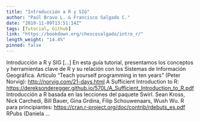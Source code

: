 ```yaml
---
title: "Introducción a R y SIG"
author: "Paúl Bravo L. & Francisco Salgado C."
date: "2019-11-09T13:51:14Z"
tags: [Tutorial, Github]
link: "https://bookdown.org/chescosalgado/intro_r/"
length_weight: "14.4%"
pinned: false
---
```


Introducción a R y SIG [...] En esta guía tutorial, presentamos los conceptos y herramientas clave de R y su relación con los Sistemas de Información Geográfica. Articulo “Teach yourself programming in ten years” (Peter Norvig): http://norvig.com/21-days.html A Sufficient Introduction to R: https://dereksonderegger.github.io/570L/A_Sufficient_Introduction_to_R.pdf Introducción a R basada en las lecciones del paquete Swirl. Sean Kross, Nick Carchedi, Bill Bauer, Gina Grdina, Filip Schouwenaars, Wush Wu. R para principiantes: https://cran.r-project.org/doc/contrib/rdebuts_es.pdf RPubs (Daniela ...
